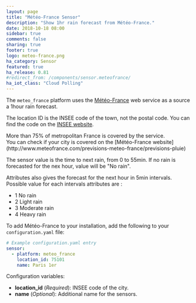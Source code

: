 ```yaml
---
layout: page
title: "Météo-France Sensor"
description: "Show 1hr rain forecast from Météo-France."
date: 2018-10-18 08:00
sidebar: true
comments: false
sharing: true
footer: true
logo: meteo-france.png
ha_category: Sensor
featured: true
ha_release: 0.81
#redirect_from: /components/sensor.meteofrance/
ha_iot_class: "Cloud Polling"
---
```


The `meteo_france` platform uses the [Météo-France](http://www.meteofrance.com/) web service as a source a 1hour rain forecast.

The location ID is the INSEE code of the town, not the postal code. You can find the code on the [INSEE website](https://www.insee.fr/fr/recherche/recherche-geographique).

<p class='note warning'>
More than 75% of metropolitan France is covered by the service.<br/>
You can check if your city is covered on the [Météo-France website](http://www.meteofrance.com/previsions-meteo-france/previsions-pluie)
</p>

The sensor value is the time to next rain, from 0 to 55min.
If no rain is forecasted for the nex hour, value will be "No rain".

Attributes also gives the forecast for the next hour in 5min intervals.
Possible value for each intervals attributes are :
- 1 No rain
- 2 Light rain
- 3 Moderate rain
- 4 Heavy rain

To add Météo-France to your installation, add the following to your `configuration.yaml` file:

```yaml
# Example configuration.yaml entry
sensor:
  - platform: meteo_france
    location_id: 75101
    name: Paris 1er
```


Configuration variables:

- **location_id** (*Required*): INSEE code of the city.
- **name** (*Optional*): Additional name for the sensors.
